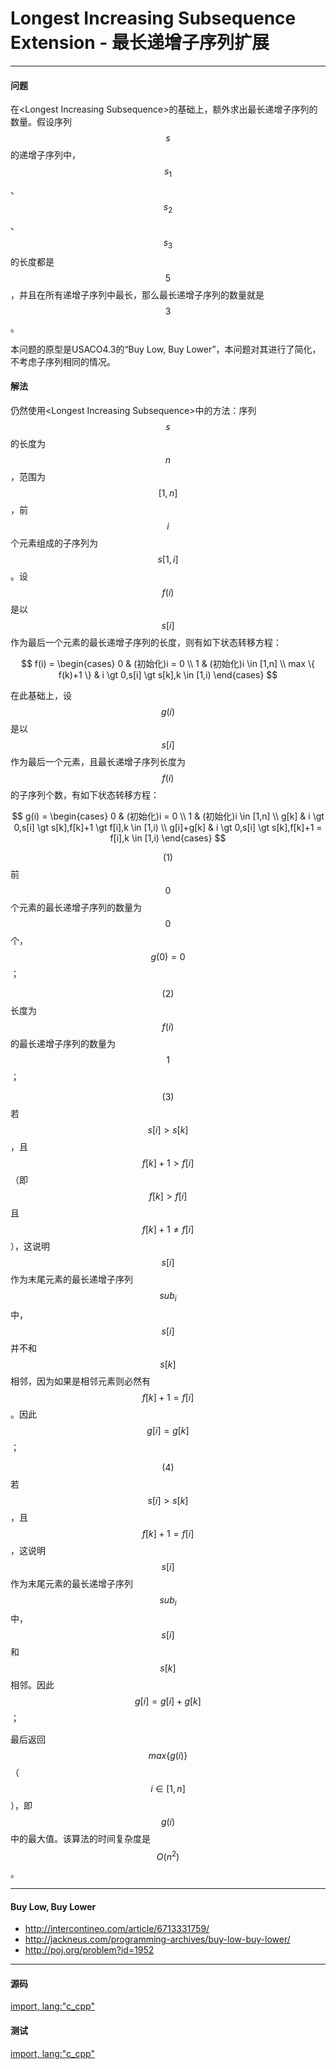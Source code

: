 <script type="text/javascript" src="https://cdn.mathjax.org/mathjax/latest/MathJax.js?config=TeX-AMS-MML_HTMLorMML"/></script>

# Longest Increasing Subsequence Extension - 最长递增子序列扩展

--------

#### 问题

在&lt;Longest Increasing Subsequence&gt;的基础上，额外求出最长递增子序列的数量。假设序列$$ s $$的递增子序列中，$$ s_1 $$、$$ s_2 $$、$$ s_3 $$的长度都是$$ 5 $$，并且在所有递增子序列中最长，那么最长递增子序列的数量就是$$ 3 $$。

本问题的原型是USACO4.3的“Buy Low, Buy Lower”，本问题对其进行了简化，不考虑子序列相同的情况。

#### 解法

仍然使用&lt;Longest Increasing Subsequence&gt;中的方法：序列$$ s $$的长度为$$ n $$，范围为$$ [1,n] $$，前$$ i $$个元素组成的子序列为$$ s[1,i] $$。设$$ f(i) $$是以$$ s[i] $$作为最后一个元素的最长递增子序列的长度，则有如下状态转移方程：

$$
f(i) =
\begin{cases}
0 & (初始化)i = 0 \\
1 & (初始化)i \in [1,n] \\
max \{ f(k)+1 \} & i \gt 0,s[i] \gt s[k],k \in [1,i)
\end{cases}
$$

在此基础上，设$$ g(i) $$是以$$ s[i] $$作为最后一个元素，且最长递增子序列长度为$$ f(i) $$的子序列个数，有如下状态转移方程：

$$
g(i) =
\begin{cases}
0 & (初始化)i = 0 \\
1 & (初始化)i \in [1,n] \\
g[k] & i \gt 0,s[i] \gt s[k],f[k]+1 \gt f[i],k \in [1,i) \\
g[i]+g[k] & i \gt 0,s[i] \gt s[k],f[k]+1 = f[i],k \in [1,i)
\end{cases}
$$

$$ (1) $$前$$ 0 $$个元素的最长递增子序列的数量为$$ 0 $$个，$$ g(0) = 0 $$；

$$ (2) $$长度为$$ f(i) $$的最长递增子序列的数量为$$ 1 $$；

$$ (3) $$若$$ s[i] \gt s[k] $$，且$$ f[k]+1 \gt f[i] $$（即$$ f[k] \gt f[i] $$且$$ f[k]+1 \neq f[i] $$），这说明$$ s[i] $$作为末尾元素的最长递增子序列$$ sub_i $$中，$$ s[i] $$并不和$$ s[k] $$相邻，因为如果是相邻元素则必然有$$ f[k]+1 = f[i] $$。因此$$ g[i] = g[k] $$；

$$ (4) $$若$$ s[i] \gt s[k] $$，且$$ f[k]+1 = f[i] $$，这说明$$ s[i] $$作为末尾元素的最长递增子序列$$ sub_i $$中，$$ s[i] $$和$$ s[k] $$相邻。因此$$ g[i] = g[i]+g[k] $$；

最后返回$$ max⁡\{g(i)\}  $$（$$ i \in [1,n] $$），即$$ g(i) $$中的最大值。该算法的时间复杂度是$$ O(n^2) $$。

--------

#### Buy Low, Buy Lower

* http://intercontineo.com/article/6713331759/
* http://jackneus.com/programming-archives/buy-low-buy-lower/
* http://poj.org/problem?id=1952


--------

#### 源码

[import, lang:"c_cpp"](../../../../src/DynamicProgramming/LinearDP/LongestIncreasingSubsequenceExtension.h)

#### 测试

[import, lang:"c_cpp"](../../../../src/DynamicProgramming/LinearDP/LongestIncreasingSubsequenceExtension.cpp)
